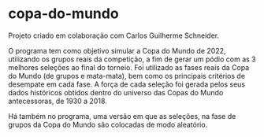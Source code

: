 # copa-do-mundo

Projeto criado em colaboração com Carlos Guilherme Schneider.

O programa tem como objetivo simular a Copa do Mundo de 2022, utilizando os grupos reais da competição, a fim de gerar um pódio com as 3 melhores seleções ao final 
do torneio. Foi utilizado as fases reais da Copa do Mundo (de grupos e mata-mata), bem como os principais critérios de desempate em cada fase.
A força de cada seleção foi gerada pelos seus dados históricos obtidos dentro do universo das Copas do Mundo antecessoras, de 1930 a 2018.

Há também no programa, uma versão em que as seleções, na fase de grupos da Copa do Mundo são colocadas de modo aleatório.
